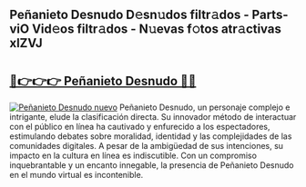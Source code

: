 ## Peñanieto Desnudo D𝚎sn𝚞dos filtr𝚊dos - Parts-viO Vid𝚎os filtr𝚊dos - N𝚞evas f𝚘tos atr𝚊ctivas xlZVJ

# <h2><a href="http://mb4xfh.tromn.icu/?c=Pe%c3%b1anieto+Desnudo">🔗👉👉👉 Peñanieto Desnudo 🔗🔗</a></h2>

[![Peñanieto Desnudo nuevo](https://i.imgur.com/pEAQMta.gif)](http://mb4xfh.tromn.icu/?c=Pe%c3%b1anieto+Desnudo)
Peñanieto Desnudo, un personaje complejo e intrigante, elude la clasificación directa. Su innovador método de interactuar con el público en línea ha cautivado y enfurecido a los espectadores, estimulando debates sobre moralidad, identidad y las complejidades de las comunidades digitales. A pesar de la ambigüedad de sus intenciones, su impacto en la cultura en línea es indiscutible. Con un compromiso inquebrantable y un encanto innegable, la presencia de Peñanieto Desnudo en el mundo virtual es incontenible.
